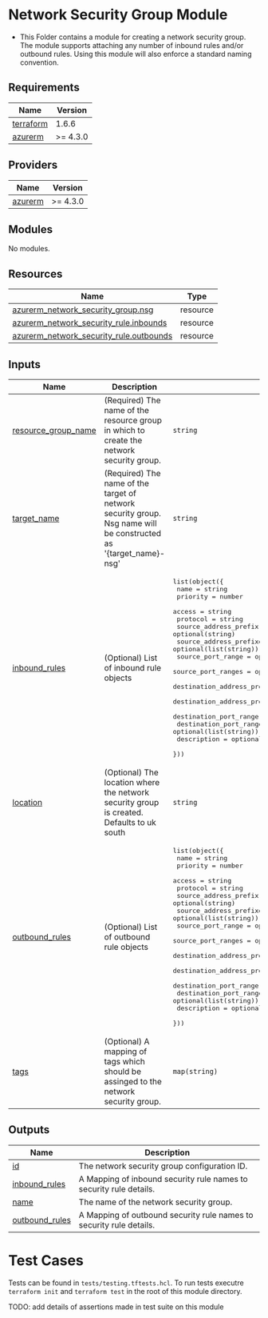 <!-- BEGIN_TF_DOCS -->
# Network Security Group Module
- This Folder contains a module for creating a network security group. The module supports attaching any number of inbound rules and/or outbound rules. Using this module will also enforce a standard naming convention.

## Requirements

| Name | Version |
|------|---------|
| <a name="requirement_terraform"></a> [terraform](#requirement\_terraform) | 1.6.6 |
| <a name="requirement_azurerm"></a> [azurerm](#requirement\_azurerm) | >= 4.3.0 |

## Providers

| Name | Version |
|------|---------|
| <a name="provider_azurerm"></a> [azurerm](#provider\_azurerm) | >= 4.3.0 |

## Modules

No modules.

## Resources

| Name | Type |
|------|------|
| [azurerm_network_security_group.nsg](https://registry.terraform.io/providers/hashicorp/azurerm/latest/docs/resources/network_security_group) | resource |
| [azurerm_network_security_rule.inbounds](https://registry.terraform.io/providers/hashicorp/azurerm/latest/docs/resources/network_security_rule) | resource |
| [azurerm_network_security_rule.outbounds](https://registry.terraform.io/providers/hashicorp/azurerm/latest/docs/resources/network_security_rule) | resource |

## Inputs

| Name | Description | Type | Default | Required |
|------|-------------|------|---------|:--------:|
| <a name="input_resource_group_name"></a> [resource\_group\_name](#input\_resource\_group\_name) | (Required) The name of the resource group in which to create the network security group. | `string` | n/a | yes |
| <a name="input_target_name"></a> [target\_name](#input\_target\_name) | (Required) The name of the target of network security group. Nsg name will be constructed as '{target\_name}-nsg' | `string` | n/a | yes |
| <a name="input_inbound_rules"></a> [inbound\_rules](#input\_inbound\_rules) | (Optional) List of inbound rule objects | <pre>list(object({<br/>    name                         = string<br/>    priority                     = number<br/>    access                       = string<br/>    protocol                     = string<br/>    source_address_prefix        = optional(string)<br/>    source_address_prefixes      = optional(list(string))<br/>    source_port_range            = optional(string)<br/>    source_port_ranges           = optional(list(string))<br/>    destination_address_prefix   = optional(string)<br/>    destination_address_prefixes = optional(list(string))<br/>    destination_port_range       = optional(string)<br/>    destination_port_ranges      = optional(list(string))<br/>    description                  = optional(string)<br/>  }))</pre> | `[]` | no |
| <a name="input_location"></a> [location](#input\_location) | (Optional) The location where the network security group is created. Defaults to uk south | `string` | `"uksouth"` | no |
| <a name="input_outbound_rules"></a> [outbound\_rules](#input\_outbound\_rules) | (Optional) List of outbound rule objects | <pre>list(object({<br/>    name                         = string<br/>    priority                     = number<br/>    access                       = string<br/>    protocol                     = string<br/>    source_address_prefix        = optional(string)<br/>    source_address_prefixes      = optional(list(string))<br/>    source_port_range            = optional(string)<br/>    source_port_ranges           = optional(list(string))<br/>    destination_address_prefix   = optional(string)<br/>    destination_address_prefixes = optional(list(string))<br/>    destination_port_range       = optional(string)<br/>    destination_port_ranges      = optional(list(string))<br/>    description                  = optional(string)<br/>  }))</pre> | `[]` | no |
| <a name="input_tags"></a> [tags](#input\_tags) | (Optional) A mapping of tags which should be assinged to the network security group. | `map(string)` | `{}` | no |

## Outputs

| Name | Description |
|------|-------------|
| <a name="output_id"></a> [id](#output\_id) | The network security group configuration ID. |
| <a name="output_inbound_rules"></a> [inbound\_rules](#output\_inbound\_rules) | A Mapping of inbound security rule names to security rule details. |
| <a name="output_name"></a> [name](#output\_name) | The name of the network security group. |
| <a name="output_outbound_rules"></a> [outbound\_rules](#output\_outbound\_rules) | A Mapping of outbound security rule names to security rule details. |

# Test Cases

Tests can be found in `tests/testing.tftests.hcl`. To run tests executre `terraform init` and `terraform test` in the root of this module directory.

TODO: add details of assertions made in test suite on this module
<!-- END_TF_DOCS -->